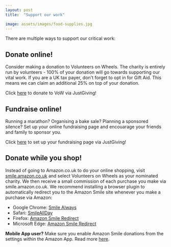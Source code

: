 ```yaml
---
layout: post
title:  "Support our work"

image: assets/images/food-supplies.jpg
---
```

There are multiple ways to support our critical work:

## Donate online!
Consider making a donation to Volunteers on Wheels. The charity is entirely run by volunteers - 100% of your donation will go towards supporting our vital work. If you are a UK tax payer, don't forget to opt in for Gift Aid. This means we can claim an additional 25% on top of your donation.


Click <a href="">here</a> to donate to VoW via JustGiving!

## Fundraise online!
Running a marathon? Organising a bake sale? Planning a sponsored silence? Set up your online fundraising page and encouarage your friends and family to sponsor you. 

Click <a href="">here</a> to set up your fundraising page via JustGiving!

## Donate while you shop!
Instead of going to Amazon.co.uk to do your online shopping, visit <a href="smile.amazon.co.uk">smile.amazon.co.uk</a> and select Volunteers on Wheels as your nominated charity. We then receive a small commission of each purchase you make via smile.amazon.co.uk. We recommend installing a browser plugin to automatically redirect you to the Amazon Smile site whenever you make a purchase via Amazon:
* Google Chrome: <a href="https://chrome.google.com/webstore/detail/smile-always/jgpmhnmjbhgkhpbgelalfpplebgfjmbf?hl=en">Smile Always</a>
* Safari: <a href="https://apps.apple.com/us/app/smileallday/id1180442868?mt=12">SmileAllDay</a>
* Firefox: <a href="https://addons.mozilla.org/en-GB/firefox/addon/amazon_smile_redirect/reviews/">Amazon Smile Redirect</a>
* Microsoft Edge: <a href="https://microsoftedge.microsoft.com/addons/detail/amazon-smile-redirect/ojfbbnlijdmckaehmhlnjgmpnbhjjibn">Amazon Smile Redirect</a>

<b>Mobile App user?</b> Make sure you enable Amazon Smile donations from the settings within the Amazon App. Read more <a href="https://smile.amazon.co.uk/b?ie=UTF8&node=17337655031&sa-no-redirect=1">here</a>. 